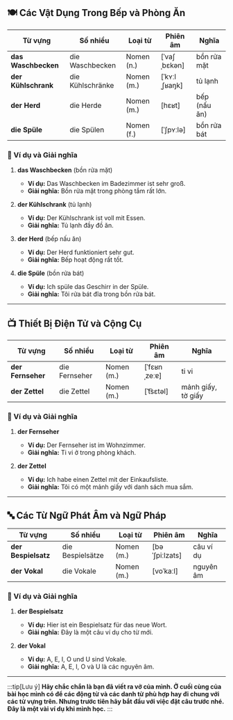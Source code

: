 ## **🍽️ Các Vật Dụng Trong Bếp và Phòng Ăn**

|**Từ vựng**|**Số nhiều**|**Loại từ**|**Phiên âm**|**Nghĩa**|
|---|---|---|---|---|
|**das Waschbecken**|die Waschbecken|Nomen (n.)|[ˈvaʃˌbɛkən]|bồn rửa mặt|
|**der Kühlschrank**|die Kühlschränke|Nomen (m.)|[ˈkʏːlˌʃʁaŋk]|tủ lạnh|
|**der Herd**|die Herde|Nomen (m.)|[hɛʁt]|bếp (nấu ăn)|
|**die Spüle**|die Spülen|Nomen (f.)|[ˈʃpʏːlə]|bồn rửa bát|

### **📌 Ví dụ và Giải nghĩa**

1. **das Waschbecken** (bồn rửa mặt)
    
    - **Ví dụ:** Das Waschbecken im Badezimmer ist sehr groß.
    - **Giải nghĩa:** Bồn rửa mặt trong phòng tắm rất lớn.
2. **der Kühlschrank** (tủ lạnh)
    
    - **Ví dụ:** Der Kühlschrank ist voll mit Essen.
    - **Giải nghĩa:** Tủ lạnh đầy đồ ăn.
3. **der Herd** (bếp nấu ăn)
    
    - **Ví dụ:** Der Herd funktioniert sehr gut.
    - **Giải nghĩa:** Bếp hoạt động rất tốt.
4. **die Spüle** (bồn rửa bát)
    
    - **Ví dụ:** Ich spüle das Geschirr in der Spüle.
    - **Giải nghĩa:** Tôi rửa bát đĩa trong bồn rửa bát.

---

## **📺 Thiết Bị Điện Tử và Cộng Cụ**

|**Từ vựng**|**Số nhiều**|**Loại từ**|**Phiên âm**|**Nghĩa**|
|---|---|---|---|---|
|**der Fernseher**|die Fernseher|Nomen (m.)|[ˈfɛʁnˌzeːɐ]|ti vi|
|**der Zettel**|die Zettel|Nomen (m.)|[ˈt͡sɛtəl]|mảnh giấy, tờ giấy|

### **📌 Ví dụ và Giải nghĩa**

1. **der Fernseher**
    
    - **Ví dụ:** Der Fernseher ist im Wohnzimmer.
    - **Giải nghĩa:** Ti vi ở trong phòng khách.
2. **der Zettel**
    
    - **Ví dụ:** Ich habe einen Zettel mit der Einkaufsliste.
    - **Giải nghĩa:** Tôi có một mảnh giấy với danh sách mua sắm.

---

## **🔤 Các Từ Ngữ Phát Âm và Ngữ Pháp**

|**Từ vựng**|**Số nhiều**|**Loại từ**|**Phiên âm**|**Nghĩa**|
|---|---|---|---|---|
|**der Bespielsatz**|die Bespielsätze|Nomen (m.)|[bəˈʃpiːlzats]|câu ví dụ|
|**der Vokal**|die Vokale|Nomen (m.)|[voˈkaːl]|nguyên âm|

### **📌 Ví dụ và Giải nghĩa**

1. **der Bespielsatz**
    
    - **Ví dụ:** Hier ist ein Bespielsatz für das neue Wort.
    - **Giải nghĩa:** Đây là một câu ví dụ cho từ mới.
2. **der Vokal**
    
    - **Ví dụ:** A, E, I, O und U sind Vokale.
    - **Giải nghĩa:** A, E, I, O và U là các nguyên âm.


---
:::tip[Lưu ý]
**Hãy chắc chắn là bạn đã viết ra vở của mình. Ở cuối cùng của bài học mình có để các động từ và các danh từ phù hợp hay đi chung với các từ vựng trên. Nhưng trước tiên hãy bắt đầu với việc đặt câu trước nhé. Đây là một vài ví dụ khi mình học.**
:::